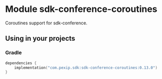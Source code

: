 # Module sdk-conference-coroutines

Coroutines support for sdk-conference.

## Using in your projects

### Gradle

```kotlin
dependencies {
    implementation("com.pexip.sdk:sdk-conference-coroutines:0.13.0")
}
```
